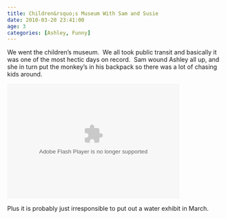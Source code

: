 ```yaml
---
title: Children&rsquo;s Museum With Sam and Susie
date: 2010-03-20 23:41:00
age: 3
categories: [Ashley, Funny]
---
```

<p>We went the children’s museum.  We all took public transit and basically it was one of the most hectic days on record.  Sam wound Ashley all up, and she in turn put the monkey’s in his backpack so there was a lot of chasing kids around.</p>  <p><embed type="application/x-shockwave-flash" src="http://picasaweb.google.com/s/c/bin/slideshow.swf" width="400" height="267" flashvars="host=picasaweb.google.com&amp;hl=en_US&amp;feat=flashalbum&amp;RGB=0x000000&amp;feed=http%3A%2F%2Fpicasaweb.google.com%2Fdata%2Ffeed%2Fapi%2Fuser%2Fwyseguys%2Falbumid%2F5458011396701737537%3Falt%3Drss%26kind%3Dphoto%26authkey%3DGv1sRgCNaI9t6V_5PkmwE%26hl%3Den_US" pluginspage="http://www.macromedia.com/go/getflashplayer" /></p>  <p>Plus it is probably just irresponsible to put out a water exhibit in March.</p>
